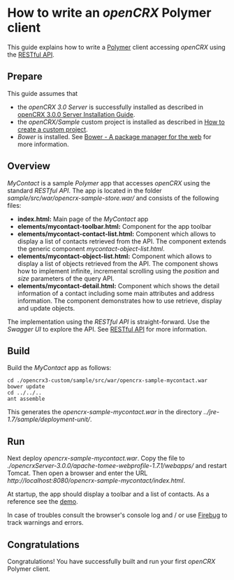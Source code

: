 # How to write an _openCRX_ Polymer client #

This guide explains how to write a [Polymer](https://www.polymer-project.org/) client accessing _openCRX_ using the [RESTful API](30/Sdk/Rest.md).

## Prepare ##
This guide assumes that 

* the _openCRX 3.0 Server_ is successfully installed as described in [openCRX 3.0.0 Server Installation Guide](30/Admin/InstallerServer.md).
* the _openCRX/Sample_ custom project is installed as described in [How to create a custom project](30/Sdk/CustomProject.md).
* _Bower_ is installed. See [Bower - A package manager for the web](http://bower.io/) for more information.

## Overview ##
_MyContact_ is a sample _Polymer_ app that accesses _openCRX_ using the standard _RESTful API_. The app is located in the folder _sample/src/war/opencrx-sample-store.war/_ and consists of the following files:

* __index.html:__ Main page of the _MyContact_ app 
* __elements/mycontact-toolbar.html:__ Component for the app toolbar
* __elements/mycontact-contact-list.html:__ Component which allows to display a list of contacts retrieved from the API. The component extends the generic component _mycontact-object-list.html_.
* __elements/mycontact-object-list.html:__ Component which allows to display a list of objects retrieved from the API. The component shows how to implement infinite, incremental scrolling using the _position_ and _size_ parameters of the query API.
* __elements/mycontact-detail.html:__ Component which shows the detail information of a contact including some main attributes and address information. The component demonstrates how to use retrieve, display and update objects.

The implementation using the _RESTful API_ is straight-forward. Use the _Swagger UI_ to explore the API. See [RESTful API](30/Sdk/Rest.md) for more information.

## Build ##
Build the _MyContact_ app as follows:

```
cd ./opencrx3-custom/sample/src/war/opencrx-sample-mycontact.war
bower update
cd ../../..
ant assemble
```

This generates the _opencrx-sample-mycontact.war_ in the directory _../jre-1.7/sample/deployment-unit/_.

## Run ##
Next deploy _opencrx-sample-mycontact.war_. Copy the file to _./opencrxServer-3.0.0/apache-tomee-webprofile-1.7.1/webapps/_ and restart Tomcat. Then open a browser and enter the URL _http://localhost:8080/opencrx-sample-mycontact/index.html_.

At startup, the app should display a toolbar and a list of contacts. As a reference see the [demo](http://demo.opencrx.org/opencrx-sample-mycontact/index.html).

In case of troubles consult the browser's console log and / or use [Firebug](http://getfirebug.com/downloads) to track warnings and errors.

## Congratulations ##
Congratulations! You have successfully built and run your first _openCRX_ Polymer client.
